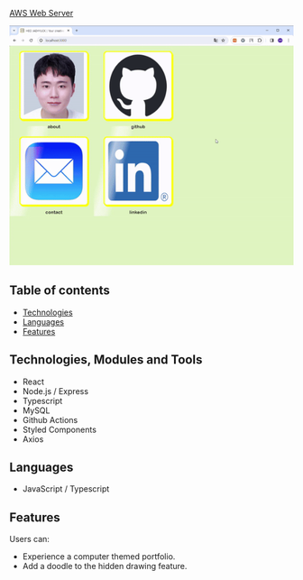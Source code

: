 [AWS Web Server](http://ec2-43-200-169-123.ap-northeast-2.compute.amazonaws.com:3000/)

![alt text](https://github.com/happy-smilely/learning-nodejs-react/blob/main/design/folio.gif?raw=true)

## Table of contents

- [Technologies](#technologies)
- [Languages](#languages)
- [Features](#features)

## Technologies, Modules and Tools

- React
- Node.js / Express
- Typescript
- MySQL
- Github Actions
- Styled Components
- Axios

## Languages

- JavaScript / Typescript

## Features

Users can:

- Experience a computer themed portfolio.
- Add a doodle to the hidden drawing feature.
